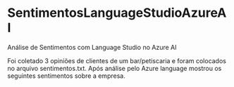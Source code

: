 # SentimentosLanguageStudioAzureAI
 Análise de Sentimentos com Language Studio no Azure AI

Foi coletado 3 opiniões de clientes de um bar/petiscaria e foram colocados no arquivo sentimentos.txt.
Após análise pelo Azure language mostrou os seguintes sentimentos sobre a empresa.
